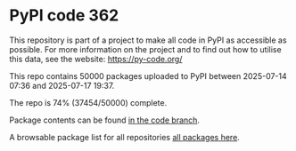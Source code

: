 # PyPI code 362

This repository is part of a project to make all code in PyPI as accessible as possible. For more information 
on the project and to find out how to utilise this data, see the website: https://py-code.org/

This repo contains 50000 packages uploaded to PyPI between 
2025-07-14 07:36 and 2025-07-17 19:37.

The repo is 74% (37454/50000) complete.

Package contents can be found [in the code branch](https://github.com/pypi-data/pypi-mirror-362/tree/code/packages).

A browsable package list for all repositories [all packages here](https://py-code.org/repositories/pypi-mirror-362).


